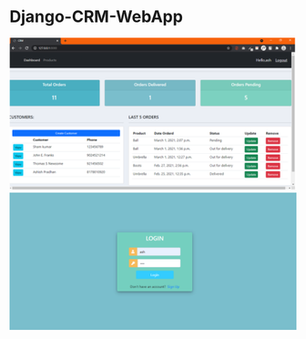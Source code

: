 # Django-CRM-WebApp

![CRM Dashboard](https://github.com/ashishpradhan01/Django-CRM-WebApp/blob/master/crm-dashboard.png?raw=true "DJANGO CRM DASHBOARD")
![CRM Login](https://github.com/ashishpradhan01/Django-CRM-WebApp/blob/master/login.png?raw=true "LOGIN PAGE")

